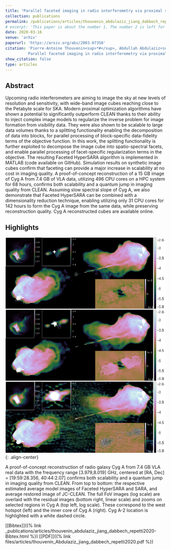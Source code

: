 ```yaml
---
title: "Parallel faceted imaging in radio interferometry via proximal splitting (Faceted HyperSARA): when precision meets scalability"
collection: publications
permalink: /publications/articles/thouvenin_abdulaziz_jiang_dabbech_repetti2020
# excerpt: 'This paper is about the number 1. The number 2 is left for future work.'
date: 2020-03-16
venue: 'arXiv'
paperurl: 'https://arxiv.org/abs/2003.07358'
citation: 'Pierre-Antoine Thouvenin<sup>*#</sup>, Abdullah Abdulaziz<sup>#</sup>, <b>Ming Jiang<sup>#</sup></b>, Arwa Dabbech<sup>#</sup>, Audrey Repetti<sup>#</sup>, Adrian Jackson, Jean-Philippe Thiran, and Yves Wiaux.
          Parallel faceted imaging in radio interferometry via proximal splitting (faceted hypersara): when precision meets scalability. 2020. <a href="https://arxiv.org/abs/2003.07358">arXiv:2003.07358</a>.'
show_citation: false
type: articles
---
```

## Abstract
Upcoming radio interferometers are aiming to image the sky at new levels of resolution and sensitivity, with wide-band image cubes reaching close to the Petabyte scale for SKA. Modern proximal optimization algorithms have shown a potential to significantly outperform CLEAN thanks to their ability to inject complex image models to regularize the inverse problem for image formation from visibility data. They were also shown to be scalable to large data volumes thanks to a splitting functionality enabling the decomposition of data into blocks, for parallel processing of block-specific data-fidelity terms of the objective function. In this work, the splitting functionality is further exploited to decompose the image cube into spatio-spectral facets, and enable parallel processing of facet-specific regularization terms in the objective. The resulting Faceted HyperSARA algorithm is implemented in MATLAB (code available on GitHub). Simulation results on synthetic image cubes confirm that faceting can provide a major increase in scalability at no cost in imaging quality. A proof-of-concept reconstruction of a 15 GB image of Cyg A from 7.4 GB of VLA data, utilizing 496 CPU cores on a HPC system for 68 hours, confirms both scalability and a quantum jump in imaging quality from CLEAN. Assuming slow spectral slope of Cyg A, we also demonstrate that Faceted HyperSARA can be combined with a dimensionality reduction technique, enabling utilizing only 31 CPU cores for 142 hours to form the Cyg A image from the same data, while preserving reconstruction quality. Cyg A reconstructed cubes are available online.

## Highlights
![image-center](/images/articles/FacetHyperSARA.png){: .align-center}

A proof-of-concept reconstruction of radio galaxy Cyg A from 7.4 GB VLA real data with the frequency range [3.979,8.019] GHz, centered at [RA, Dec] = [19:59:28.356, 40:44:2.07] confirms both scalability and a quantum jump in imaging quality from CLEAN. From top to bottom: the respective estimated average model images of Faceted HyperSARA and SARA, and average restored image of JC-CLEAN. The full FoV images (log scale) are overlaid with the residual images (bottom right, linear scale) and zooms on selected regions in Cyg A (top left, log scale). These correspond to the west hotspot (left) and the inner core of Cyg A (right). Cyg A-2 location is highlighted with a white dashed circle. 

[[Bibtex]]({% link _publications/articles/thouvenin_abdulaziz_jiang_dabbech_repetti2020-Bibtex.html %}) [[PDF]]({% link files/articles/thouvenin_Abdulaziz_jiang_dabbech_repetti2020.pdf %})